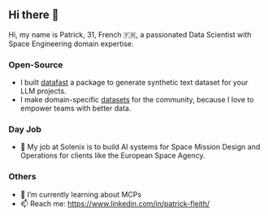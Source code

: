 ## Hi there 👋

Hi, my name is Patrick, 31, French 🇫🇷, a passionated Data Scientist with Space Engineering domain expertise. 

### Open-Source

- I built [datafast](https://patrickfleith.github.io/datafast/) a package to generate synthetic text dataset for your LLM projects.
- I make domain-specific [datasets](https://www.kaggle.com/work/datasets) for the community, because I love to empower teams with better data.

### Day Job

- 💼 My job at Solenix is to build AI systems for Space Mission Design and Operations for clients like the European Space Agency.

### Others

- 🌱 I’m currently learning about MCPs
- 📫 Reach me: https://www.linkedin.com/in/patrick-fleith/

<!--
**patrickfleith/patrickfleith** is a ✨ _special_ ✨ repository because its `README.md` (this file) appears on your GitHub profile.
- 
-->
